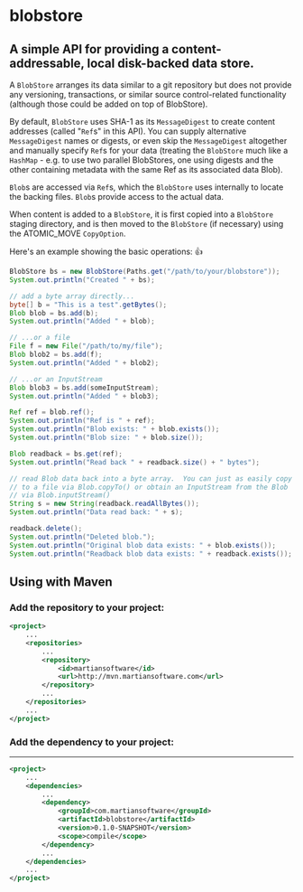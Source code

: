 # blobstore

## A simple API for providing a content-addressable, local disk-backed data store.

A `BlobStore` arranges its data similar to a git repository but does not provide any versioning, transactions, or similar source control-related functionality (although those could be added on top of BlobStore).

By default, `BlobStore` uses SHA-1 as its `MessageDigest` to create content addresses (called "`Ref`s" in this API).  You can supply alternative `MessageDigest` names or digests, or even skip the `MessageDigest` altogether and manually specify `Ref`s for your data (treating the `BlobStore` much like a `HashMap` - e.g. to use two parallel BlobStores, one using digests and the other containing metadata with the same Ref as its associated data Blob).

`Blob`s are accessed via `Ref`s, which the `BlobStore` uses internally to locate the backing files.  `Blob`s provide access to the actual data.
 
When content is added to a `BlobStore`, it is first copied into a `BlobStore` staging directory, and is then moved to the `BlobStore` (if necessary) using the ATOMIC_MOVE `CopyOption`.

Here's an example showing the basic operations: :+1:

```java
BlobStore bs = new BlobStore(Paths.get("/path/to/your/blobstore"));
System.out.println("Created " + bs);

// add a byte array directly...
byte[] b = "This is a test".getBytes();
Blob blob = bs.add(b);
System.out.println("Added " + blob);

// ...or a file
File f = new File("/path/to/my/file");
Blob blob2 = bs.add(f);
System.out.println("Added " + blob2);

// ...or an InputStream
Blob blob3 = bs.add(someInputStream);
System.out.println("Added " + blob3);

Ref ref = blob.ref();
System.out.println("Ref is " + ref);
System.out.println("Blob exists: " + blob.exists());
System.out.println("Blob size: " + blob.size());

Blob readback = bs.get(ref);
System.out.println("Read back " + readback.size() + " bytes");

// read Blob data back into a byte array.  You can just as easily copy it
// to a file via Blob.copyTo() or obtain an InputStream from the Blob
// via Blob.inputStream()
String s = new String(readback.readAllBytes());
System.out.println("Data read back: " + s);

readback.delete();
System.out.println("Deleted blob.");
System.out.println("Original blob data exists: " + blob.exists());
System.out.println("Readback blob data exists: " + readback.exists());
```

## Using with Maven

### Add the repository to your project:

```xml
<project>
	...
	<repositories>
		...
		<repository>
			<id>martiansoftware</id>
			<url>http://mvn.martiansoftware.com</url>
		</repository>
		...
	</repositories> 
	...
</project>
```

### Add the dependency to your project:
-----------------------------------

```xml
<project>
	...
	<dependencies>
		...
		<dependency>
			<groupId>com.martiansoftware</groupId>
			<artifactId>blobstore</artifactId>
			<version>0.1.0-SNAPSHOT</version>
			<scope>compile</scope>
		</dependency>
		...
	</dependencies>
	...
</project>
```
